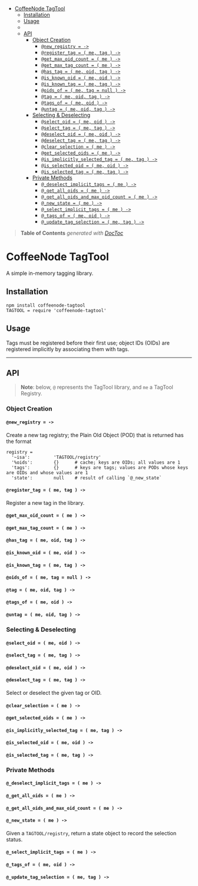 

- [CoffeeNode TagTool](#coffeenode-tagtool)
	- [Installation](#installation)
	- [Usage](#usage)
	- [](#)
	- [API](#api)
		- [Object Creation](#object-creation)
			- [`@new_registry = ->`](#@new_registry-=-->)
			- [`@register_tag = ( me, tag ) ->`](#@register_tag-=--me-tag--->)
			- [`@get_max_oid_count = ( me ) ->`](#@get_max_oid_count-=--me--->)
			- [`@get_max_tag_count = ( me ) ->`](#@get_max_tag_count-=--me--->)
			- [`@has_tag = ( me, oid, tag ) ->`](#@has_tag-=--me-oid-tag--->)
			- [`@is_known_oid = ( me, oid ) ->`](#@is_known_oid-=--me-oid--->)
			- [`@is_known_tag = ( me, tag ) ->`](#@is_known_tag-=--me-tag--->)
			- [`@oids_of = ( me, tag = null ) ->`](#@oids_of-=--me-tag-=-null--->)
			- [`@tag = ( me, oid, tag ) ->`](#@tag-=--me-oid-tag--->)
			- [`@tags_of = ( me, oid ) ->`](#@tags_of-=--me-oid--->)
			- [`@untag = ( me, oid, tag ) ->`](#@untag-=--me-oid-tag--->)
		- [Selecting & Deselecting](#selecting-&-deselecting)
			- [`@select_oid = ( me, oid ) ->`](#@select_oid-=--me-oid--->)
			- [`@select_tag = ( me, tag ) ->`](#@select_tag-=--me-tag--->)
			- [`@deselect_oid = ( me, oid ) ->`](#@deselect_oid-=--me-oid--->)
			- [`@deselect_tag = ( me, tag ) ->`](#@deselect_tag-=--me-tag--->)
			- [`@clear_selection = ( me ) ->`](#@clear_selection-=--me--->)
			- [`@get_selected_oids = ( me ) ->`](#@get_selected_oids-=--me--->)
			- [`@is_implicitly_selected_tag = ( me, tag ) ->`](#@is_implicitly_selected_tag-=--me-tag--->)
			- [`@is_selected_oid = ( me, oid ) ->`](#@is_selected_oid-=--me-oid--->)
			- [`@is_selected_tag = ( me, tag ) ->`](#@is_selected_tag-=--me-tag--->)
		- [Private Methods](#private-methods)
			- [`@_deselect_implicit_tags = ( me ) ->`](#@_deselect_implicit_tags-=--me--->)
			- [`@_get_all_oids = ( me ) ->`](#@_get_all_oids-=--me--->)
			- [`@_get_all_oids_and_max_oid_count = ( me ) ->`](#@_get_all_oids_and_max_oid_count-=--me--->)
			- [`@_new_state = ( me ) ->`](#@_new_state-=--me--->)
			- [`@_select_implicit_tags = ( me ) ->`](#@_select_implicit_tags-=--me--->)
			- [`@_tags_of = ( me, oid ) ->`](#@_tags_of-=--me-oid--->)
			- [`@_update_tag_selection = ( me, tag ) ->`](#@_update_tag_selection-=--me-tag--->)

> **Table of Contents**  *generated with [DocToc](http://doctoc.herokuapp.com/)*


CoffeeNode TagTool
============================================================================================================

A simple in-memory tagging library.

## Installation

    npm install coffeenode-tagtool
    TAGTOOL = require 'coffeenode-tagtool'

## Usage

Tags must be registered before their first use; object IDs (OIDs) are registered implicitly by associating
them with tags.

------------------------

<!-- ################################################################################################### -->
## API

> **Note**: below, `@` represents the TagTool library, and `me` a TagTool Registry.

<!-- =================================================================================================== -->
### Object Creation

#### `@new_registry = ->`

Create a new tag registry; the Plain Old Object (POD) that is returned has the format

    registry =
      '~isa':         'TAGTOOL/registry'
      '%oids':        {}      # cache; keys are OIDs; all values are 1
      'tags':         {}      # keys are tags; values are PODs whose keys are OIDs and whose values are 1
      'state':        null    # result of calling `@_new_state`


#### `@register_tag = ( me, tag ) ->`

Register a new tag in the library.


#### `@get_max_oid_count = ( me ) ->`


#### `@get_max_tag_count = ( me ) ->`





#### `@has_tag = ( me, oid, tag ) ->`




#### `@is_known_oid = ( me, oid ) ->`


#### `@is_known_tag = ( me, tag ) ->`




#### `@oids_of = ( me, tag = null ) ->`






#### `@tag = ( me, oid, tag ) ->`


#### `@tags_of = ( me, oid ) ->`


#### `@untag = ( me, oid, tag ) ->`

<!-- =================================================================================================== -->
### Selecting & Deselecting

#### `@select_oid = ( me, oid ) ->`
#### `@select_tag = ( me, tag ) ->`
#### `@deselect_oid = ( me, oid ) ->`
#### `@deselect_tag = ( me, tag ) ->`

Select or deselect the given tag or OID.

#### `@clear_selection = ( me ) ->`

#### `@get_selected_oids = ( me ) ->`

#### `@is_implicitly_selected_tag = ( me, tag ) ->`
#### `@is_selected_oid = ( me, oid ) ->`
#### `@is_selected_tag = ( me, tag ) ->`

<!-- =================================================================================================== -->
### Private Methods

#### `@_deselect_implicit_tags = ( me ) ->`


#### `@_get_all_oids = ( me ) ->`


#### `@_get_all_oids_and_max_oid_count = ( me ) ->`


#### `@_new_state = ( me ) ->`

Given a `TAGTOOL/registry`, return a state object to record the selection status.

#### `@_select_implicit_tags = ( me ) ->`


#### `@_tags_of = ( me, oid ) ->`


#### `@_update_tag_selection = ( me, tag ) ->`



